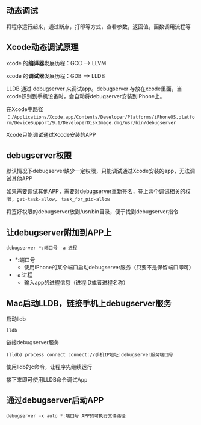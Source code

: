## 动态调试

将程序运行起来，通过断点，打印等方式，查看参数，返回值，函数调用流程等

## Xcode动态调试原理

xcode 的**编译器**发展历程：GCC --> LLVM

xcode 的**调试器**发展历程：GDB --> LLDB

LLDB 通过 debugserver 来调试app。debugserver 存放在xcode里面，当xcode识别到手机设备时，会自动将debugserver安装到iPhone上。

在Xcode中路径 ：`/Applications/Xcode.app/Contents/Developer/Platforms/iPhoneOS.platform/DeviceSupport/9.1/DeveloperDiskImage.dmg/usr/bin/debugserver`

Xcode只能调试通过Xcode安装的APP

## debugserver权限

默认情况下debugserver缺少一定权限，只能调试通过Xcode安装的app，无法调试其他APP

如果需要调试其他APP，需要对debugserver重新签名，签上两个调试相关的权限，`get-task-allow`， `task_for_pid-allow`

将签好权限的debugserver放到/usr/bin目录，便于找到debugserver指令

## 让debugserver附加到APP上

```
debugserver *:端口号 -a 进程
```

- *:端口号
  - 使用iPhone的某个端口启动debugserver服务（只要不是保留端口即可）
- -a 进程
  - 输入app的进程信息（进程ID或者进程名称）

## Mac启动LLDB，链接手机上debugserver服务

启动lldb

```
lldb
```

链接debugserver服务

```
(lldb) process connect connect://手机IP地址:debugserver服务端口号
```

使用lldb的c命令，让程序先继续运行

接下来即可使用LLDB命令调试App

## 通过debugserver启动APP

```
debugserver -x auto *:端口号 APP的可执行文件路径
```

